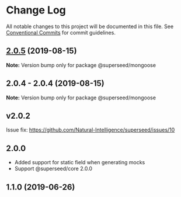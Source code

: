 # Change Log

All notable changes to this project will be documented in this file.
See [Conventional Commits](https://conventionalcommits.org) for commit guidelines.

## [2.0.5](https://github.com/Natural-Intelligence/superseed/compare/@superseed/mongoose@2.0.4...@superseed/mongoose@2.0.5) (2019-08-15)

**Note:** Version bump only for package @superseed/mongoose





## 2.0.4 - 2.0.4 (2019-08-15)

**Note:** Version bump only for package @superseed/mongoose

## v2.0.2

Issue fix: https://github.com/Natural-Intelligence/superseed/issues/10

## 2.0.0
- Added support for static field when generating mocks
- Support @superseed/core 2.0.0

## 1.1.0 (2019-06-26)

